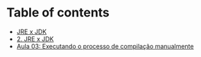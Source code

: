 # Table of contents

* [JRE x JDK](README.md)
* [2. JRE x JDK](2.-jre-x-jdk.md)
* [Aula 03: Executando o processo de compilação manualmente](aula-03-executando-o-processo-de-compilacao-manualmente.md)

